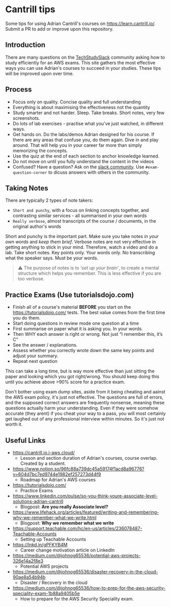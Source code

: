 # Cantrill tips
Some tips for using Adrian Cantrill's courses on https://learn.cantrill.io/. Submit a PR to add or improve upon this repository.

## Introduction
There are many questions on the [TechStudySlack](https://techstudyslack.com/) community asking how to study efficiently for an AWS exams. This site gathers the
most effective ways you can use Adrian's courses to succeed in your studies. These tips will be improved upon over time. 

## Process
* Focus only on quality. Concise quality and full understanding
* Everything is about maximising the effectiveness not the quantity
* Study smarter and not harder. Sleep. Take breaks. Short notes, very few screenshots.
* Do lots of lab exercises - practise what you’ve just watched, in different ways.
* Get hands on. Do the labs/demos Adrian designed for his course. If there are any areas that confuse you, do them again. Dive in and play around. That will help
  you in your career far more than simply memorizing the concepts.
* Use the quiz at the end of each section to anchor knowledge learned.
* Do not move on until you fully understand the content in the videos
* Confused? Have a question? Ask on the [slack community](https://techstudyslack.com/). Use `#exam-question-corner` to dicuss answers with others in the community. 

## Taking Notes
There are typically 2 types of note takers:
* `Short and punchy`, with a focus on linking concepts together, and contrasting similar services - all summarised in your own words
* `Really verbose`, almost transcripts of the course / documents, in the original author's words

Short and punchy is the important part. Make sure you take notes *in your own words* and *keep them brief*. Verbose notes are not very effective in getting
anything to stick in your mind. Therefore, watch a video and do a lab. Take short notes. Key points only. Your words only. No transcribing what the speaker says.
Must be your words.

> ⚠️ The purpose of notes is to *'set up your brain'*, to create a mental structure which helps you remember. This is less effective if you are too verbose.

## Practice Exams (Use tutorialsdojo.com)
* Finish all of a course's material **BEFORE** you start on the https://tutorialsdojo.com/ tests. The best value comes from the first time you do them.
* Start doing questions in review mode one question at a time
* First summarise on paper what it is asking you. In your words. 
* Then WHY each answer is right or wrong. Not just “I remember this, it’s C”
* See the answer / explanations. 
* Assess whether you correctly wrote down the same key points and adjust your summary.
* Repeat next question

This can take a long time, but is way more effective than just sitting the paper and looking which you got right/wrong. You should keep doing this until you
achieve above >90% score for a practice exam.

Don't bother using exam dump sites, aside from it being cheating and aainst the AWS exam policy, it's just not effective. The questions are full of errors, and the supposed correct answers are frequently nonsense, meaning these questions actually harm your understanding. Even if they were somehow accurate (they arent) if you cheat your way to a pass, you will most certainly get laughed out of any professional interview within minutes. So it's just not worth it.

## Useful Links
* https://cantrill.io.i-aws.cloud/
  * Lesson and section duration of Adrian's courses, course overlap. Created by a student.
* https://www.notion.so/96fc88a739dc45a59174f1acd8a96776?v=604d7bc7ed9744e1982ef257273d44f9 
  * Roadmap for Adrian's AWS courses
* https://tutorialsdojo.com/
  * Practice Exams
* https://www.linkedin.com/pulse/so-you-think-youre-associate-level-solutions-adrian-cantrill
  * Blogpost: **Are you really Associate level?**
* https://www.lifehack.org/articles/featured/writing-and-remembering-why-we-remember-what-we-write.html
  * Blogpost: **Why we remember what we write**
* https://support.teachable.com/hc/en-us/articles/236078487-Teachable-Accounts
  * Setting up Teachable Accounts
* https://lnkd.in/gPFKYB4M
  * Career change motivation article on LinkedIn
* https://medium.com/@johnog65536/potential-aws-projects-326e14a2f8e3
  * Potential AWS projects 
* https://medium.com/@johnog65536/disaster-recovery-in-the-cloud-90ae8a54b94b
  * Disaster / Recovery in the cloud
* https://medium.com/@johnog65536/how-to-prep-for-the-aws-security-speciality-exam-1b88a9405b5e
  * How to prepare for the AWS Security Speciality exam.
